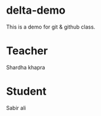 # delta-demo
This is a demo for git &amp; github class.

# Teacher
Shardha khapra
# Student
Sabir ali
 